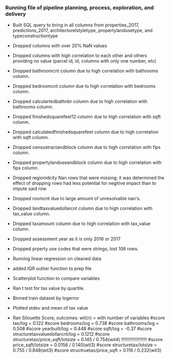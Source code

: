 ### Running file of pipeline planning, process, exploration, and delivery

- Built SQL query to bring in all columns from properties_2017, predictions_2017, architecturelstyletype, propertylandusetype, and typeconstructiontype

- Dropped columns with over 20% NaN values

- Dropped columns with high correlation to each other and others providing no value (parcel id, id, columns with only one number, etc)

- Dropped bathroomcnt column due to high correlation with bathrooms column.
- Dropped bedroomcnt column due to high correlation with bedrooms column. 
- Dropped calculartedbathnbr column due to high correlation with bathrooms column. 
- Dropped finishedsquarefeet12 column due to high correlation with sqft colunm. 
- Dropped calculatedfinishedsquarefeet column due to high correlation with sqft column. 
- Dropped censustractandblock column due to high correlation with fips column.
- Dropped propertylanduseandblock column due to high correlation with fips column.
- Dropped regionidcity Nan rows that were missing; it was determined the effect of dropping rows had less potential for negitive impact than to impute said row. 
- Dropped roomcnt due to large amount of unresolvable nan's.
- Dropped landtaxvaluedollarcnt column due to high correlation with tax_value column. 
- Dropped taxamount column due to high correlation with tax_value column.


- Dropped assessment year as it is only 2016 or 2017

- Dropped prperty use codes that were strings, lost 106 rows.

- Running linear regression on cleaned data

- added IQR outlier function to prep file

- Scatterplot function to compare variables


- Ran t test for tax value by quartile. 

- Binned train dataset by logerror

- Plotted stdev and mean of tax value

- Ran Silouette Score, outcomes:
wit(n) = with number of variables
#score tax/log = 0.122
#score bedrooms/log = 0.738
#score bathrooms/log = 0.508
#score yearbuilt/log = 0.448
#score sqft/log = -0.37
#score structuretaxvaluedollarcnt/log = 0.1212
#score structuretax/price_sqft/lotsize = 0.145 / 0.754(wit4) !!!!!!!!!!!!!!!!!!!!
#score price_sqft/lotsize = 0.0156 / 0.140(wit3)
#score structuretax/lotsize = 0.755 / 0.848(wit3)
#score structruetax/price_sqft = 0.116 / 0.232(wit3)



